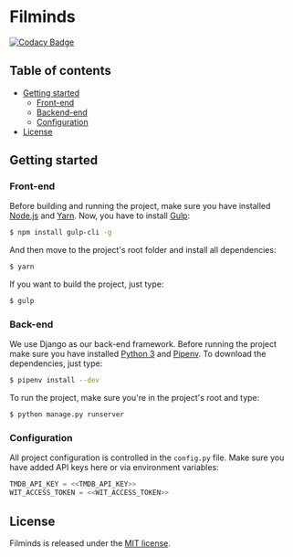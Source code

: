 # Filminds

[![Codacy Badge](https://api.codacy.com/project/badge/Grade/35d44710dc094c6593f91597bebab237)](https://app.codacy.com/app/iamvukasin/filminds?utm_source=github.com&utm_medium=referral&utm_content=iamvukasin/filminds&utm_campaign=Badge_Grade_Dashboard)

## Table of contents

* [Getting started](#getting-started)
    * [Front-end](#front-end)
    * [Backend-end](#back-end)
    * [Configuration](#configuration)
* [License](#license)

## Getting started

### Front-end

Before building and running the project, make sure you have installed [Node.js](https://nodejs.org/en/download/) and
[Yarn](https://yarnpkg.com/en/docs/install). Now, you have to install [Gulp](https://gulpjs.com/):

```bash
$ npm install gulp-cli -g
```

And then move to the project's root folder and install all dependencies:

```bash
$ yarn
```

If you want to build the project, just type:

```bash
$ gulp
```

### Back-end

We use Django as our back-end framework. Before running the project make sure you have installed
[Python 3](https://www.python.org/downloads/) and
[Pipenv](https://pipenv.readthedocs.io/en/latest/install/#installing-pipenv). To download the dependencies, just type:

```bash
$ pipenv install --dev
```

To run the project, make sure you're in the project's root and type:

```bash
$ python manage.py runserver
```

### Configuration

All project configuration is controlled in the `config.py` file. Make sure you have added API keys here or via
environment variables:

```python
TMDB_API_KEY = <<TMDB_API_KEY>>
WIT_ACCESS_TOKEN = <<WIT_ACCESS_TOKEN>>
```

## License

Filminds is released under the [MIT license](LICENSE).
